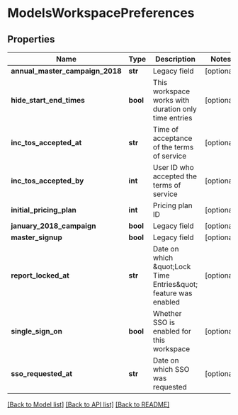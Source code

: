 # ModelsWorkspacePreferences

## Properties

Name | Type | Description | Notes
------------ | ------------- | ------------- | -------------
**annual_master_campaign_2018** | **str** | Legacy field | [optional] 
**hide_start_end_times** | **bool** | This workspace works with duration only time entries | [optional] 
**inc_tos_accepted_at** | **str** | Time of acceptance of the terms of service | [optional] 
**inc_tos_accepted_by** | **int** | User ID who accepted the terms of service | [optional] 
**initial_pricing_plan** | **int** | Pricing plan ID | [optional] 
**january_2018_campaign** | **bool** | Legacy field | [optional] 
**master_signup** | **bool** | Legacy field | [optional] 
**report_locked_at** | **str** | Date on which \&quot;Lock Time Entries\&quot; feature was enabled | [optional] 
**single_sign_on** | **bool** | Whether SSO is enabled for this workspace | [optional] 
**sso_requested_at** | **str** | Date on which SSO was requested | [optional] 

[[Back to Model list]](../README.md#documentation-for-models) [[Back to API list]](../README.md#documentation-for-api-endpoints) [[Back to README]](../README.md)


